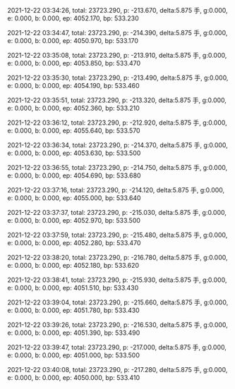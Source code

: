 2021-12-22 03:34:26, total: 23723.290, p: -213.670, delta:5.875 手, g:0.000, e: 0.000, b: 0.000, ep: 4052.170, bp: 533.230

2021-12-22 03:34:47, total: 23723.290, p: -214.390, delta:5.875 手, g:0.000, e: 0.000, b: 0.000, ep: 4050.970, bp: 533.170

2021-12-22 03:35:08, total: 23723.290, p: -213.910, delta:5.875 手, g:0.000, e: 0.000, b: 0.000, ep: 4053.850, bp: 533.470

2021-12-22 03:35:30, total: 23723.290, p: -213.490, delta:5.875 手, g:0.000, e: 0.000, b: 0.000, ep: 4054.190, bp: 533.460

2021-12-22 03:35:51, total: 23723.290, p: -213.320, delta:5.875 手, g:0.000, e: 0.000, b: 0.000, ep: 4052.360, bp: 533.210

2021-12-22 03:36:12, total: 23723.290, p: -212.920, delta:5.875 手, g:0.000, e: 0.000, b: 0.000, ep: 4055.640, bp: 533.570

2021-12-22 03:36:34, total: 23723.290, p: -214.370, delta:5.875 手, g:0.000, e: 0.000, b: 0.000, ep: 4053.630, bp: 533.500

2021-12-22 03:36:55, total: 23723.290, p: -214.750, delta:5.875 手, g:0.000, e: 0.000, b: 0.000, ep: 4054.690, bp: 533.680

2021-12-22 03:37:16, total: 23723.290, p: -214.120, delta:5.875 手, g:0.000, e: 0.000, b: 0.000, ep: 4055.000, bp: 533.640

2021-12-22 03:37:37, total: 23723.290, p: -215.030, delta:5.875 手, g:0.000, e: 0.000, b: 0.000, ep: 4052.970, bp: 533.500

2021-12-22 03:37:59, total: 23723.290, p: -215.480, delta:5.875 手, g:0.000, e: 0.000, b: 0.000, ep: 4052.280, bp: 533.470

2021-12-22 03:38:20, total: 23723.290, p: -216.780, delta:5.875 手, g:0.000, e: 0.000, b: 0.000, ep: 4052.180, bp: 533.620

2021-12-22 03:38:41, total: 23723.290, p: -215.930, delta:5.875 手, g:0.000, e: 0.000, b: 0.000, ep: 4051.510, bp: 533.430

2021-12-22 03:39:04, total: 23723.290, p: -215.660, delta:5.875 手, g:0.000, e: 0.000, b: 0.000, ep: 4051.780, bp: 533.430

2021-12-22 03:39:26, total: 23723.290, p: -216.530, delta:5.875 手, g:0.000, e: 0.000, b: 0.000, ep: 4051.390, bp: 533.490

2021-12-22 03:39:47, total: 23723.290, p: -217.000, delta:5.875 手, g:0.000, e: 0.000, b: 0.000, ep: 4051.000, bp: 533.500

2021-12-22 03:40:08, total: 23723.290, p: -217.280, delta:5.875 手, g:0.000, e: 0.000, b: 0.000, ep: 4050.000, bp: 533.410